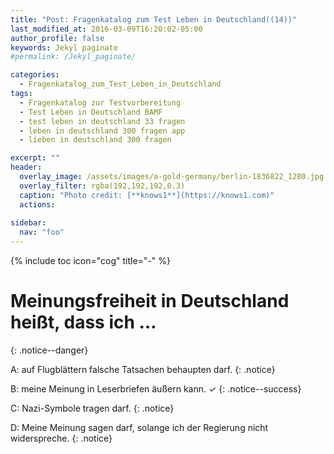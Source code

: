 ```yaml
---
title: "Post: Fragenkatalog zum Test Leben in Deutschland((14))"
last_modified_at: 2016-03-09T16:20:02-05:00
author_profile: false
keywords: Jekyl paginate
#permalink: /Jekyl_paginate/

categories:
  - Fragenkatalog_zum_Test_Leben_in_Deutschland 
tags:
  - Fragenkatalog zur Testvorbereitung
  - Test Leben in Deutschland BAMF
  - test leben in deutschland 33 fragen
  - leben in deutschland 300 fragen app
  - lieben in deutschland 300 fragen

excerpt: ""
header:
  overlay_image: /assets/images/a-gold-germany/berlin-1836822_1280.jpg
  overlay_filter: rgba(192,192,192,0.3)
  caption: "Photo credit: [**knows1**](https://knows1.com)"
  actions:
    
sidebar:
  nav: "foo"
---
```


{% include toc icon="cog" title="-" %}

# Meinungsfreiheit in Deutschland heißt, dass ich …
{: .notice--danger}

A: auf Flugblättern falsche Tatsachen behaupten darf.
 {: .notice}

B: meine Meinung in Leserbriefen äußern kann. ✓
{: .notice--success}

C: Nazi-Symbole tragen darf.
 {: .notice}

D: Meine Meinung sagen darf, solange ich der Regierung nicht widerspreche.
 {: .notice}